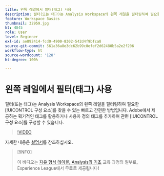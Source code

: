 ```yaml
---
title: 왼쪽 레일에서 필터(태그) 사용
description: 필터(또는 태그)는 Analysis Workspace의 왼쪽 레일을 필터링하여 필요한 구성 요소를 찾을 수 있는 빠르고 간편한 방법입니다. Adobe에서 제공하는 획기적인 태그를 활용하거나 사용자 정의 태그를 추가하여 관련 구성 요소를 구성할 수 있습니다.
feature: Workspace Basics
thumbnail: 32959.jpg
kt: 4845
role: User
level: Beginner
exl-id: ae892414-fcd0-4900-8302-542d4f9bfca8
source-git-commit: 561a36a8e3dc62b99c0efef2d62480b5a2e2f206
workflow-type: ht
source-wordcount: '128'
ht-degree: 100%

---
```


# 왼쪽 레일에서 필터(태그) 사용

필터(또는 태그)는 Analysis Workspace의 왼쪽 레일을 필터링하여 필요한 [!UICONTROL 구성 요소]를 찾을 수 있는 빠르고 간편한 방법입니다. Adobe에서 제공하는 획기적인 태그를 활용하거나 사용자 정의 태그를 추가하여 관련 [!UICONTROL 구성 요소]를 구성할 수 있습니다.

>[!VIDEO](https://video.tv.adobe.com/v/32959/?quality=12)

자세한 내용은 [설명서](https://experienceleague.adobe.com/docs/analytics/analyze/analysis-workspace/analysis-workspace-features.html)를 참조하십시오.

>[!INFO]
>
> 이 비디오는 [자유 형식 테이블, Analysis의 기초](https://experienceleague.adobe.com/?recommended=Analytics-U-1-2020.3) 교육 과정의 일부로, Experience League에서 무료로 제공됩니다!
